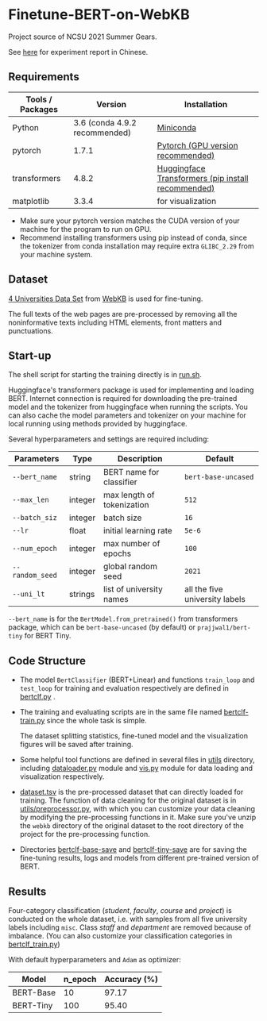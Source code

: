 # Finetune-BERT-on-WebKB

Project source of NCSU 2021 Summer Gears. 

See [here](https://cabinz.github.io/2021summergears/2021/08/07/bert-on-webkb.html) for experiment report in Chinese.



## Requirements

| Tools / Packages | Version                       | Installation                                                 |
| ---------------- | ----------------------------- | ------------------------------------------------------------ |
| Python           | 3.6 (conda 4.9.2 recommended) | [Miniconda](https://docs.conda.io/en/latest/miniconda.html)  |
| pytorch          | 1.7.1                         | [Pytorch (GPU version recommended)](https://pytorch.org/get-started/locally/) |
| transformers     | 4.8.2                         | [Huggingface Transformers (pip install recommended)](https://huggingface.co/transformers/installation.html) |
| matplotlib       | 3.3.4                         | for visualization                                            |

* Make sure your pytorch version matches the CUDA version of your machine for the program to run on GPU.
* Recommend installing transformers using pip instead of conda, since the tokenizer from conda installation may require extra `GLIBC_2.29` from your machine system.



## Dataset

[4 Universities Data Set](http://www.cs.cmu.edu/afs/cs.cmu.edu/project/theo-20/www/data/) from [WebKB](https://www.cs.cmu.edu/~webkb/) is used for fine-tuning.

The full texts of the web pages are pre-processed by removing all the noninformative texts including HTML elements, front matters and punctuations.



## Start-up

The shell script for starting the training directly is in [run.sh](). 

Huggingface's transformers package is used for implementing and loading BERT. Internet connection is required for downloading the pre-trained model and the tokenizer from huggingface when running the scripts. You can also cache the model parameters and tokenizer on your machine for local running using methods provided by huggingface.

Several hyperparameters and settings are required including:

| Parameters      | Type    | Description                | Default                        |
| --------------- | ------- | -------------------------- | ------------------------------ |
| `--bert_name`   | string  | BERT name for classifier   | `bert-base-uncased`            |
| `--max_len`     | integer | max length of tokenization | `512`                          |
| `--batch_siz`   | integer | batch size                 | `16`                           |
| `--lr`          | float   | initial learning rate      | `5e-6`                         |
| `--num_epoch`   | integer | max number of epochs       | `100`                          |
| `--random_seed` | integer | global random seed         | `2021`                         |
| `--uni_lt`      | strings | list of university names   | all the five university labels |

`--bert_name` is for the `BertModel.from_pretrained()` from transformers package, which can be `bert-base-uncased` (by default) or `prajjwal1/bert-tiny` for BERT Tiny.



## Code Structure

* The model `BertClassifier` (BERT+Linear) and functions `train_loop` and `test_loop` for training and evaluation respectively are defined in [bertclf.py]() .

* The training and evaluating scripts are in the same file named [bertclf-train.py]() since the whole task is simple.

  The dataset splitting statistics, fine-tuned model and the visualization figures will be saved after training.

* Some helpful tool functions are defined in several files in [utils]() directory, including [dataloader.py]()  module and [vis.py]() module for data loading and visualization respectively.

* [dataset.tsv]() is the pre-processed dataset that can directly loaded for training. 
  The function of data cleaning for the original dataset is in [utils/preprocessor.py](), with which you can customize your data cleaning by modifying the pre-processing functions in it. Make sure you've unzip the `webkb` directory of the original dataset to the root directory of the project for the pre-processing function.
  
* Directories [bertclf-base-save]() and [bertclf-tiny-save]() are for saving the fine-tuning results, logs and models from different pre-trained version of BERT.



## Results

Four-category classification (*student*, *faculty*, *course* and *project*) is conducted on the whole dataset, i.e. with samples from all five university labels including `misc`. Class *staff* and *department* are removed because of imbalance. (You can also customize your classification categories in [bertclf_train.py]())

With default hyperparameters and `Adam` as optimizer:

| Model     | n_epoch | Accuracy (%) |
| --------- | ------- | ------------ |
| BERT-Base | 10      | 97.17        |
| BERT-Tiny | 100     | 95.40        |

